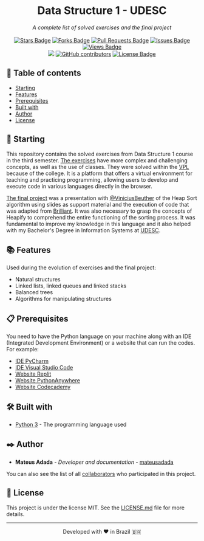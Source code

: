 <h1 align="center">Data Structure 1 - UDESC</h1>
<div align="center"><i>A complete list of solved exercises and the final project</i><br><br>
<a href="https://github.com/mateusadada/DAD1-UDESC/stargazers"><img src="https://img.shields.io/github/stars/mateusadada/DAD1-UDESC" alt="Stars Badge"/></a>
<a href="https://github.com/mateusadada/DAD1-UDESC/network/members"><img src="https://img.shields.io/github/forks/mateusadada/DAD1-UDESC" alt="Forks Badge"/></a>
<a href="https://github.com/mateusadada/DAD1-UDESC/pulls"><img src="https://img.shields.io/github/issues-pr/mateusadada/DAD1-UDESC" alt="Pull Requests Badge"/></a>
<a href="https://github.com/mateusadada/DAD1-UDESC/issues"><img src="https://img.shields.io/github/issues/mateusadada/DAD1-UDESC" alt="Issues Badge"/></a>
<a href="https://github.com/mateusadada/DAD1-UDESC"><img src="https://views.whatilearened.today/views/github/mateusadada/DAD1-UDESC.svg" alt="Views Badge"/></a>
<br><a href="https://mateusadada.github.io/DAD1-UDESC" target="blank"><img src="https://img.shields.io/website?url=https%3A%2F%2Fmateusadada.github.io%2FDAD1-UDESC&logo=github" /></a>
<a href="https://github.com/mateusadada/DAD1-UDESC/graphs/contributors"><img alt="GitHub contributors" src="https://img.shields.io/github/contributors/mateusadada/DAD1-UDESC?color=2b9348"></a>
<a href="https://github.com/mateusadada/DAD1-UDESC/blob/main/LICENSE"><img src="https://img.shields.io/github/license/mateusadada/DAD1-UDESC?color=2b9348" alt="License Badge"/></a>
</div>

## 📜 Table of contents

- [Starting](#-starting)
- [Features](#-features)
- [Prerequisites](#-prerequisites)
- [Built with](#️-built-with)
- [Author](#️-author)
- [License](#-license)

## 🚀 Starting

This repository contains the solved exercises from Data Structure 1 course in the third semester. [The exercises](https://github.com/mateusadada/DAD1-UDESC/tree/main/solved_exercises/VPL) have more complex and challenging concepts, as well as the use of classes. They were solved within the [VPL](https://vpl.dis.ulpgc.es/) because of the college. It is a platform that offers a virtual environment for teaching and practicing programming, allowing users to develop and execute code in various languages directly in the browser.

[The final project](https://github.com/mateusadada/DAD1-UDESC/blob/main/final_project/heap_sort.py) was a presentation with [@ViniciusBeuther](https://github.com/ViniciusBeuther) of the Heap Sort algorithm using slides as support material and the execution of code that was adapted from [Brilliant](https://brilliant.org/wiki/heap-sort/). It was also necessary to grasp the concepts of Heapify to comprehend the entire functioning of the sorting process. It was fundamental to improve my knowledge in this language and it also helped with my Bachelor's Degree in Information Systems at [UDESC](https://www.udesc.br/).

## 📚 Features

Used during the evolution of exercises and the final project:

- Natural structures
- Linked lists, linked queues and linked stacks
- Balanced trees
- Algorithms for manipulating structures

## 📋 Prerequisites

You need to have the Python language on your machine along with an IDE (Integrated Development Environment) or a website that can run the codes. For example:

* [IDE PyCharm](https://www.jetbrains.com/pycharm/)
* [IDE Visual Studio Code](https://code.visualstudio.com/)
* [Website Replit](https://replit.com/)
* [Website PythonAnywhere](https://www.pythonanywhere.com/)
* [Website Codecademy](https://www.codecademy.com/)

## 🛠️ Built with

* [Python 3](https://www.python.org/) - The programming language used

## ✒️ Author

* **Mateus Adada** - *Developer and documentation* - [mateusadada](https://github.com/mateusadada)

You can also see the list of all [collaborators](https://github.com/mateusadada/DAD1-UDESC/graphs/contributors) who participated in this project.

## 📄 License

This project is under the license MIT. See the [LICENSE.md](https://github.com/mateusadada/DAD1-UDESC/blob/main/LICENSE) file for more details.

<hr><p align="center">Developed with ❤️ in Brazil 🇧🇷</p>
